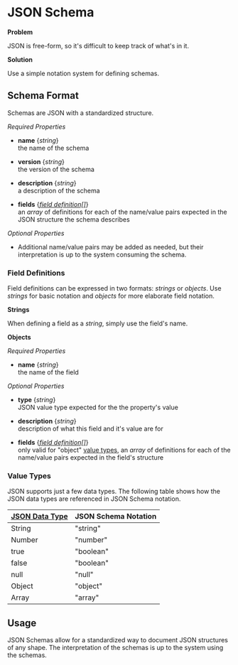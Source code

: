 # JSON Schema

**Problem**

JSON is free-form, so it's difficult to keep track of what's in it.

**Solution**

Use a simple notation system for defining schemas.

## Schema Format

Schemas are JSON with a standardized structure.

*Required Properties*

* **name** {*string*}  
    the name of the schema

* **version** {*string*}  
    the version of the schema

* **description** {*string*}  
    a description of the schema

* **fields** {*<a href="#field-definitions">field definition[]</a>*}  
    an *array* of definitions for each of the name/value pairs expected in the JSON structure the schema describes

*Optional Properties*

* Additional name/value pairs may be added as needed, but their interpretation is up to the system consuming the schema.

<a name="field-definitions"></a>
### Field Definitions

Field definitions can be expressed in two formats: *strings* or *objects*.  Use *strings* for basic notation and *objects* for more elaborate field notation.

**Strings**

When defining a field as a *string*, simply use the field's name.

**Objects**

*Required Properties*

* **name** {*string*}  
    the name of the field

*Optional Properties*

* **type** {*string*}  
    JSON value type expected for the the property's value

* **description** {*string*}  
    description of what this field and it's value are for

* **fields** {*<a href="#field-definitions">field definition[]</a>*}  
    only valid for "object" <a href="#value-types">value types</a>, an *array* of definitions for each of the name/value pairs expected in the field's structure

<a name="value-types"></a>
### Value Types

JSON supports just a few data types.  The following table shows how the JSON data types are referenced in JSON Schema notation.

|[JSON Data Type](http://json.org/)|JSON Schema Notation|
|---|---|
|String|"string"|
|Number|"number"|
|true|"boolean"|
|false|"boolean"|
|null|"null"|
|Object|"object"|
|Array|"array"|

## Usage

JSON Schemas allow for a standardized way to document JSON structures of any shape.  The interpretation of the schemas is up to the system using the schemas.
